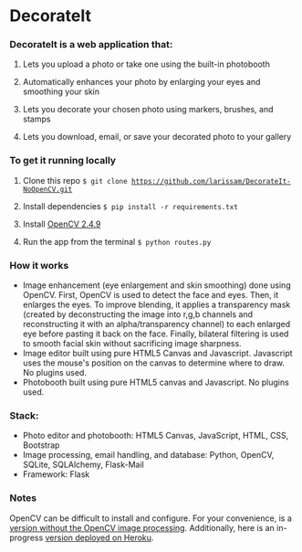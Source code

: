 # DecorateIt

### DecorateIt is a web application that:
1. Lets you upload a photo or take one using the built-in photobooth

2. Automatically enhances your photo by enlarging your eyes and smoothing your skin

3. Lets you decorate your chosen photo using markers, brushes, and stamps

4. Lets you download, email, or save your decorated photo to your gallery


### To get it running locally

1. Clone this repo
<code>$ git clone https://github.com/larissam/DecorateIt-NoOpenCV.git </code>

2. Install dependencies
<code>$ pip install -r requirements.txt </code>

3. Install [OpenCV 2.4.9](http://opencv.org/downloads.html)

4. Run the app from the terminal
<code>$ python routes.py </code>


### How it works

- Image enhancement (eye enlargement and skin smoothing) done using OpenCV. First, OpenCV is used to detect the face and eyes. Then, it enlarges the eyes. To improve blending, it applies a transparency mask (created by deconstructing the image into r,g,b channels and reconstructing it with an alpha/transparency channel) to each enlarged eye before pasting it back on the face. Finally, bilateral filtering is used to smooth facial skin without sacrificing image sharpness.
- Image editor built using pure HTML5 Canvas and Javascript. Javascript uses the mouse's position on the canvas to determine where to draw. No plugins used.
- Photobooth built using pure HTML5 canvas and Javascript. No plugins used.

### Stack:
- Photo editor and photobooth: HTML5 Canvas, JavaScript, HTML, CSS, Bootstrap
- Image processing, email handling, and database: Python, OpenCV, SQLite, SQLAlchemy, Flask-Mail
- Framework: Flask


### Notes

OpenCV can be difficult to install and configure. For your convenience, is a [version without the OpenCV image processing](https://github.com/larissam/DecorateIt-NoOpenCV). Additionally, here is an in-progress [version deployed on Heroku](http://decorateit5.herokuapp.com/).	 

